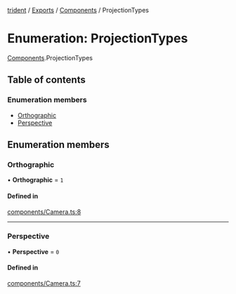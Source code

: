 [trident](../README.md) / [Exports](../modules.md) / [Components](../modules/Components.md) / ProjectionTypes

# Enumeration: ProjectionTypes

[Components](../modules/Components.md).ProjectionTypes

## Table of contents

### Enumeration members

- [Orthographic](Components.ProjectionTypes.md#orthographic)
- [Perspective](Components.ProjectionTypes.md#perspective)

## Enumeration members

### Orthographic

• **Orthographic** = `1`

#### Defined in

[components/Camera.ts:8](https://github.com/AIFanatic/Trident/blob/b94bc4e/src/components/Camera.ts#L8)

___

### Perspective

• **Perspective** = `0`

#### Defined in

[components/Camera.ts:7](https://github.com/AIFanatic/Trident/blob/b94bc4e/src/components/Camera.ts#L7)

